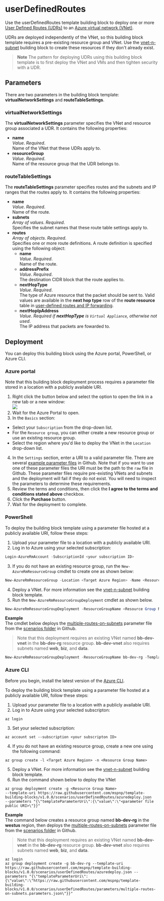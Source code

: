 # userDefinedRoutes

Use the userDefinedRoutes template building block to deploy one or more [User Defined Routes (UDRs)](https://docs.microsoft.com/azure/virtual-network/virtual-networks-udr-overview) to an [Azure virtual network (VNet)](https://docs.microsoft.com/azure/virtual-network/virtual-networks-overview). 

UDRs are deployed independently of the VNet, so this building block template requires a pre-existing resource group and VNet. Use the [vnet-n-subnet](https://github.com/mspnp/template-building-blocks/tree/v1.0.0/scenarios/vnet-n-subnet) building block to create these resources if they don't already exist.

> **Note** The pattern for deploying UDRs using this building block template is to first deploy the VNet and VMs and then tighten security with a UDR.

## Parameters

There are two parameters in the building block template: **virtualNetworkSettings** and **routeTableSettings**. 

### virtualNetworkSettings

The **virtualNetworkSettings** parameter specifies the VNet and resource group associated a UDR. It contains the following properties:

- **name**  
_Value_. _Required_.  
Name of the VNet that these UDRs apply to.  
- **resourceGroup**  
_Value_. _Required_.  
Name of the resource group that the UDR belongs to.  

### routeTableSettings

The **routeTableSettings** parameter specifies routes and the subnets and IP ranges that the routes apply to. It contains the following properties:

- **name**  
_Value_. _Required_.  
Name of the route.  
- **subnets**  
_Array of values_. _Required_.  
Specifies the subnet names that these route table settings apply to.  
- **routes**  
_Array of objects_. _Required_.  
Specifies one or more route definitions. A route definition is specified using the following object:  
  - **name**  
  _Value_. _Required_.  
  Name of the route.  
  - **addressPrefix**  
  _Value_. _Required_.  
  The destination CIDR block that the route applies to.  
  - **nextHopType**  
  _Value_. _Required_.  
  The type of Azure resource that the packet should be sent to.  Valid values are available in the **next hop type** row of the **route resource** table in [user-defined routes and IP forwarding](https://docs.microsoft.com/azure/virtual-network/virtual-networks-udr-overview#ip-forwarding).  
  - **nextHopIpAddress**  
  _Value_. _Required if **nextHopType** is `Virtual Appliance`, otherwise not used_.  
  The IP address that packets are fowarded to.  

## Deployment

You can deploy this building block using the Azure portal, PowerShell, or Azure CLI.

### Azure portal

Note that this building block deployment process requires a parameter file stored in a location with a publicly available URI.

1. Right click the button below and select the option to open the link in a new tab or a new window:<br><a href="https://portal.azure.com/#create/Microsoft.Template/uri/https%3A%2F%2Fraw.githubusercontent.com%2Fmspnp%2Ftemplate-building-blocks%2Fv1.0.0%2Fscenarios%2FuserDefinedRoutes%2Fazuredeploy.json"><img src = "http://azuredeploy.net/deploybutton.png"/></a>
2. Wait for the Azure Portal to open.  
3. In the `Basics` section:
  - Select your `Subscription` from the drop-down list.
  - For the `Resource group`, you can either create a new resource group or use an existing resource group.
  - Select the region where you'd like to deploy the VNet in the `Location` drop-down list.  
4. In the `Settings` section, enter a URI to a valid parameter file. There are several [example parameter files](https://github.com/mspnp/template-building-blocks/tree/v1.0.0/scenarios/userDefinedRoutes/parameters) in Github. Note that if you want to use one of these parameter files the URI must be the path to the `raw` file in Github.  These parameter files require pre-existing VNets and subnets and the deployment will fail if they do not exist. You will need to inspect the parameters to determine these requirements.  
5. Review the terms and conditions, then click the **I agree to the terms and conditions stated above** checkbox.  
6. Click the **Purchase** button.  
7. Wait for the deployment to complete.

### PowerShell

To deploy the building block template using a parameter file hosted at a publicly available URI, follow these steps:

1. Upload your parameter file to a location with a publicly available URI.
2. Log in to Azure using your selected subscription:
  ```Powershell
  Login-AzureRmAccount -SubscriptionId <your subscription ID>
  ```
3. If you do not have an existing resource group, run the `New-AzureRmResourceGroup` cmdlet to create one as shown below:
  ```PowerShell
  New-AzureRmResourceGroup -Location <Target Azure Region> -Name <Resource Group Name> 
  ```
4. Deploy a VNet. For more information see the [vnet-n-subnet](https://github.com/mspnp/template-building-blocks/blob/v1.0.0/templates/buildingBlocks/vnet-n-subnet/README.md) building block template.  
5. Run the `New-AzureRmResourceGroupDeployment` cmdlet as shown below.  
  ```PowerShell
  New-AzureRmResourceGroupDeployment -ResourceGroupName <Resource Group Name> -TemplateUri https://raw.githubusercontent.com/mspnp/template-building-blocks/v1.0.0/scenarios/userDefinedRoutes/azuredeploy.json -templateParameterUriFromTemplate <URI of parameter file>
  ```

**Example**  
The cmdlet below deploys the [multiple-routes-on-subnets](https://raw.githubusercontent.com/mspnp/template-building-blocks/v1.0.0/scenarios/userDefinedRoutes/parameters/multiple-routes-on-subnets.json) parameter file from the [scenarios folder](https://github.com/mspnp/template-building-blocks/tree/v1.0.0/scenarios/userDefinedRoutes) in Github.

> Note that this deployment requires an existing VNet named **bb-dev-vnet** in the **bb-dev-rg** resource group. **bb-dev-vnet** also requires subnets named **web**, **biz**, and **data**.

```PowerShell
New-AzureRmResourceGroupDeployment -ResourceGroupName bb-dev-rg -TemplateUri https://raw.githubusercontent.com/mspnp/template-building-blocks/v1.0.0/scenarios/userDefinedRoutes/azuredeploy.json -templateParameterUriFromTemplate https://raw.githubusercontent.com/mspnp/template-building-blocks/v1.0.0/scenarios/userDefinedRoutes/parameters/multiple-routes-on-subnets.parameters.json 
```

### Azure CLI

Before you begin, install the latest version of the [Azure CLI](https://docs.microsoft.com/cli/azure/install-azure-cli).

To deploy the building block template using a parameter file hosted at a publicly available URI, follow these steps:

1. Upload your parameter file to a location with a publicly available URI.  
2. Log in to Azure using your selected subscripton:  
  ```AzureCLI
  az login
  ```
3. Set your selected subscription:
  ```AzureCLI
  az account set --subscription <your subscripton ID>
  ```
4. If you do not have an existing resource group, create a new one using the following command:
  ```AzureCLI
  az group create -l <Target Azure Region> -n <Resource Group Name> 
  ```
5. Deploy a VNet. For more information see the [vnet-n-subnet](https://github.com/mspnp/template-building-blocks/blob/v1.0.0/templates/buildingBlocks/vnet-n-subnet/README.md) building block template.  
6. Run the command shown below to deploy the VNet
  ```AzureCLI
  az group deployment create -g <Resource Group Name>
  --template-uri https://raw.githubusercontent.com/mspnp/template-building-blocks/v1.0.0/scenarios/userDefinedRoutes/azuredeploy.json
  --parameters "{\"templateParameterUri\":{\"value\":\"<parameter file public URI>\"}}"
  ```

**Example**  
The command below creates a resource group named **bb-dev-rg** in the **westus** region, then deploys the [multiple-routes-on-subnets](https://raw.githubusercontent.com/mspnp/template-building-blocks/v1.0.0/scenarios/userDefinedRoutes/parameters/multiple-routes-on-subnets.parameters.json) parameter file from the [scenarios folder](https://github.com/mspnp/template-building-blocks/tree/v1.0.0/scenarios/userDefinedRoutes) in Github.

> Note that this deployment requires an existing VNet named **bb-dev-vnet** in the **bb-dev-rg** resource group. **bb-dev-vnet** also requires subnets named **web**, **biz**, and **data**.

```AzureCLI
az login
az group deployment create -g bb-dev-rg --template-uri https://raw.githubusercontent.com/mspnp/template-building-blocks/v1.0.0/scenarios/userDefinedRoutes/azuredeploy.json --parameters "{\"templateParameterUri\":{\"value\":\"https://raw.githubusercontent.com/mspnp/template-building-blocks/v1.0.0/scenarios/userDefinedRoutes/parameters/multiple-routes-on-subnets.parameters.json\"}}"
```